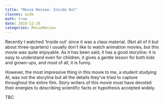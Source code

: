 ```yaml
---
title: "Movie Review: Inside Out"
classes: wide
math: true
date: 2018-12-29
categories: MovieReview
---
```



Recently I watched 'Inside out' since it was a class material. (Not all of it but about three-quarters) I usually don't like to watch animation movies, but this movie was quite enjoyable. As it has been said, it has a good storyline: it is easy to understand even for children, it gives a gentle lesson for both kids and grown-ups, and most of all, it is funny. 

However, the most impressive thing in this movie to me, a student studying AI, was not the storyline but all the details they've tried to capture throughout the entire film. Story writers of this movie must have devoted their energies to describing scientific facts or hypothesis accepted widely. 

TBC